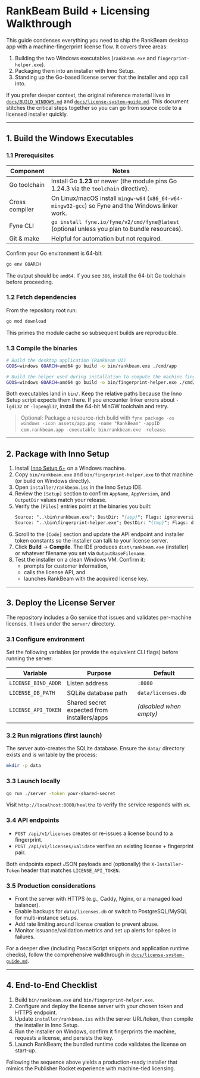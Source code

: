 # RankBeam Build + Licensing Walkthrough

This guide condenses everything you need to ship the RankBeam desktop app with a
machine-fingerprint license flow. It covers three areas:

1. Building the two Windows executables (`rankbeam.exe` and `fingerprint-helper.exe`).
2. Packaging them into an installer with Inno Setup.
3. Standing up the Go-based license server that the installer and app call into.

If you prefer deeper context, the original reference material lives in
[`docs/BUILD_WINDOWS.md`](BUILD_WINDOWS.md) and
[`docs/license-system-guide.md`](license-system-guide.md). This document stitches the
critical steps together so you can go from source code to a licensed installer quickly.

---

## 1. Build the Windows Executables

### 1.1 Prerequisites

| Component | Notes |
| --- | --- |
| Go toolchain | Install Go **1.23** or newer (the module pins Go 1.24.3 via the `toolchain` directive). |
| Cross compiler | On Linux/macOS install `mingw-w64` (`x86_64-w64-mingw32-gcc`) so Fyne and the Windows linker work. |
| Fyne CLI | `go install fyne.io/fyne/v2/cmd/fyne@latest` (optional unless you plan to bundle resources). |
| Git & make | Helpful for automation but not required. |

Confirm your Go environment is 64-bit:

```bash
go env GOARCH
```

The output should be `amd64`. If you see `386`, install the 64-bit Go toolchain before proceeding.

### 1.2 Fetch dependencies

From the repository root run:

```bash
go mod download
```

This primes the module cache so subsequent builds are reproducible.

### 1.3 Compile the binaries

```bash
# Build the desktop application (RankBeam UI)
GOOS=windows GOARCH=amd64 go build -o bin/rankbeam.exe ./cmd/app

# Build the helper used during installation to compute the machine fingerprint
GOOS=windows GOARCH=amd64 go build -o bin/fingerprint-helper.exe ./cmd/fingerprint-helper
```

Both executables land in `bin/`. Keep the relative paths because the Inno Setup script
expects them there. If you encounter linker errors about `-lgdi32` or `-lopengl32`, install
the 64-bit MinGW toolchain and retry.

> Optional: Package a resource-rich build with `fyne package -os windows -icon assets/app.png -name "RankBeam" -appID com.rankbeam.app -executable bin/rankbeam.exe -release`.

---

## 2. Package with Inno Setup

1. Install [Inno Setup 6+](https://jrsoftware.org/isinfo.php) on a Windows machine.
2. Copy `bin/rankbeam.exe` and `bin/fingerprint-helper.exe` to that machine (or build on Windows directly).
3. Open `installer/rankbeam.iss` in the Inno Setup IDE.
4. Review the `[Setup]` section to confirm `AppName`, `AppVersion`, and `OutputDir` values match your release.
5. Verify the `[Files]` entries point at the binaries you built:
   ```pascal
   Source: "..\bin\rankbeam.exe"; DestDir: "{app}"; Flags: ignoreversion
   Source: "..\bin\fingerprint-helper.exe"; DestDir: "{tmp}"; Flags: deleteafterinstall
   ```
6. Scroll to the `[Code]` section and update the API endpoint and installer token constants so the installer can talk to your license server.
7. Click **Build** → **Compile**. The IDE produces `dist\rankbeam.exe` (installer) or whatever filename you set via `OutputBaseFilename`.
8. Test the installer on a clean Windows VM. Confirm it:
   - prompts for customer information,
   - calls the license API, and
   - launches RankBeam with the acquired license key.

---

## 3. Deploy the License Server

The repository includes a Go service that issues and validates per-machine licenses. It
lives under the `server/` directory.

### 3.1 Configure environment

Set the following variables (or provide the equivalent CLI flags) before running the server:

| Variable | Purpose | Default |
| --- | --- | --- |
| `LICENSE_BIND_ADDR` | Listen address | `:8080` |
| `LICENSE_DB_PATH` | SQLite database path | `data/licenses.db` |
| `LICENSE_API_TOKEN` | Shared secret expected from installers/apps | *(disabled when empty)* |

### 3.2 Run migrations (first launch)

The server auto-creates the SQLite database. Ensure the `data/` directory exists and is
writable by the process:

```bash
mkdir -p data
```

### 3.3 Launch locally

```bash
go run ./server -token your-shared-secret
```

Visit `http://localhost:8080/healthz` to verify the service responds with `ok`.

### 3.4 API endpoints

- `POST /api/v1/licenses` creates or re-issues a license bound to a fingerprint.
- `POST /api/v1/licenses/validate` verifies an existing license + fingerprint pair.

Both endpoints expect JSON payloads and (optionally) the `X-Installer-Token` header that
matches `LICENSE_API_TOKEN`.

### 3.5 Production considerations

- Front the server with HTTPS (e.g., Caddy, Nginx, or a managed load balancer).
- Enable backups for `data/licenses.db` or switch to PostgreSQL/MySQL for multi-instance setups.
- Add rate limiting around license creation to prevent abuse.
- Monitor issuance/validation metrics and set up alerts for spikes in failures.

For a deeper dive (including PascalScript snippets and application runtime checks), follow
the comprehensive walkthrough in [`docs/license-system-guide.md`](license-system-guide.md).

---

## 4. End-to-End Checklist

1. Build `bin/rankbeam.exe` and `bin/fingerprint-helper.exe`.
2. Configure and deploy the license server with your chosen token and HTTPS endpoint.
3. Update `installer/rankbeam.iss` with the server URL/token, then compile the installer in Inno Setup.
4. Run the installer on Windows, confirm it fingerprints the machine, requests a license, and persists the key.
5. Launch RankBeam; the bundled runtime code validates the license on start-up.

Following the sequence above yields a production-ready installer that mimics the
Publisher Rocket experience with machine-tied licensing.
